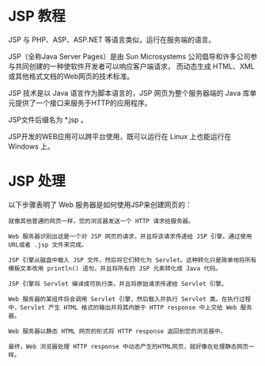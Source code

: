 # JSP 教程

JSP 与 PHP、ASP、ASP.NET 等语言类似，运行在服务端的语言。

JSP（全称Java Server Pages）是由 Sun Microsystems 公司倡导和许多公司参与共同创建的一种使软件开发者可以响应客户端请求，
而动态生成 HTML、XML 或其他格式文档的Web网页的技术标准。

JSP 技术是以 Java 语言作为脚本语言的，JSP 网页为整个服务器端的 Java 库单元提供了一个接口来服务于HTTP的应用程序。

JSP文件后缀名为 *.jsp 。

JSP开发的WEB应用可以跨平台使用，既可以运行在 Linux 上也能运行在 Windows 上。


# JSP 处理
以下步骤表明了 Web 服务器是如何使用JSP来创建网页的：

	就像其他普通的网页一样，您的浏览器发送一个 HTTP 请求给服务器。

	Web 服务器识别出这是一个对 JSP 网页的请求，并且将该请求传递给 JSP 引擎。通过使用 URL或者 .jsp 文件来完成。

	JSP 引擎从磁盘中载入 JSP 文件，然后将它们转化为 Servlet。这种转化只是简单地将所有模板文本改用 println() 语句，并且将所有的 JSP 元素转化成 Java 代码。

	JSP 引擎将 Servlet 编译成可执行类，并且将原始请求传递给 Servlet 引擎。

	Web 服务器的某组件将会调用 Servlet 引擎，然后载入并执行 Servlet 类。在执行过程中，Servlet 产生 HTML 格式的输出并将其内嵌于 HTTP response 中上交给 Web 服务器。

	Web 服务器以静态 HTML 网页的形式将 HTTP response 返回到您的浏览器中。

	最终，Web 浏览器处理 HTTP response 中动态产生的HTML网页，就好像在处理静态网页一样。
